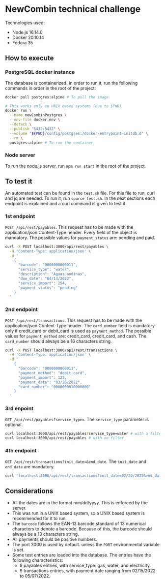 # NewCombin technical challenge

Technologies used:

* Node.js 16.14.0
* Docker 20.10.14
* Fedora 35

## How to execute

### PostgreSQL docker instance

The database is containerized. In order to run it, run the following commands in order in the root of the project:

```bash
docker pull postgres:alpine # To pull the image

# This works only on UNIX based systems (due to $PWD)
docker run \
  --name newCombinPostgres \
  --env-file docker.env \
  --detach \
  --publish "5432:5432" \
  --volume "${PWD}/config/postgres:/docker-entrypoint-initdb.d" \
  --rm \
  postgres:alpine # To run the container
```

### Node server

To run the node.js server, run `npm run start` in the root of the project.

## To test it

An automated test can be found in the `test.sh` file. For this file to run, curl and jq are needed. To run it,
run `source test.sh`. In the next sections each endpoint is explained and a curl command is given to test it.

### 1st endpoint

`POST /api/rest/payables`. This request has to be made with the application/json Content-Type header. Every field of the
object is mandatory. The possible values for `payment_status` are: pending and paid.

```bash
curl -X POST localhost:3000/api/rest/payables \
  -H 'Content-Type: application/json' \
  -d '
    {
      "barcode": "0000000000011",
      "service_type": "water",
      "description": "Aguas andinas",
      "due_date": "04/14/2022",
      "service_import": 254,
      "payment_status": "pending"
    }
  '
```

### 2nd endpoint

`POST /api/rest/transactions`. This request has to be made with the application/json Content-Type header.
The `card_number`
field is mandatory only if credit_card or debit_card is used as `payment_method`. The possible values
for `payment_method` are: credit_card, credit_card, and cash. The `card_number` should always be a 16 characters string.

```bash
curl -X POST localhost:3000/api/rest/transactions \
  -H 'Content-Type: application/json' \
  -d '
    {
      "barcode": "0000000000011",
      "payment_method": "debit_card",
      "payment_import": 123,
      "payment_date": "03/26/2022",
      "card_number": "0000000010000000"
    }
  '
```

### 3rd enpoint

`GET /api/rest/payables?service_type=`. The  `service_type` parameter is optional.

```bash
curl localhost:3000/api/rest/payables?service_type=water # with a filter
curl localhost:3000/api/rest/payables # with no filter
```

### 4th endpoint

`GET /api/rest/transactions?init_date=&end_date`. The `init_date` and `end_date` are mandatory.

```bash
curl 'localhost:3000/api/rest/transactions?init_date=02/20/2022&end_date=05/01/2022'
```

## Considerations

* All the dates are in the format mm/dd/yyyy. This is enforced by the server.
* This was run in a UNIX based system, so a UNIX based system is recommended for it to run.
* The `barcode` follows the EAN-13 barcode standard of 13 numerical characters to denote a barcode. Because of this, the
  barcode should always be a 13 characters string.
* All payments should be positive numbers.
* The port 3000 is used by default. unless the `PORT` environmental variable is set.
* Some test entries are loaded into the database. The entries have the following characteristics:
    * 9 payables entries, with service_type: gas, water, and electricity.
    * 9 transactions entries, with payment date ranging from 02/15/2022 to 05/07/2022.
